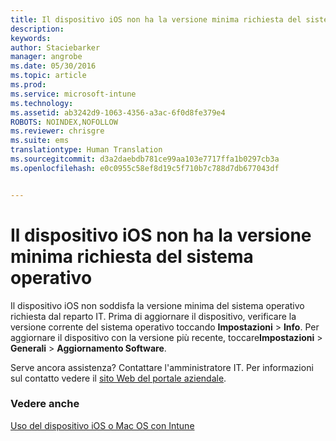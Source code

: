 ```yaml
---
title: Il dispositivo iOS non ha la versione minima richiesta del sistema operativo | Microsoft Intune
description: 
keywords: 
author: Staciebarker
manager: angrobe
ms.date: 05/30/2016
ms.topic: article
ms.prod: 
ms.service: microsoft-intune
ms.technology: 
ms.assetid: ab3242d9-1063-4356-a3ac-6f0d8fe379e4
ROBOTS: NOINDEX,NOFOLLOW
ms.reviewer: chrisgre
ms.suite: ems
translationtype: Human Translation
ms.sourcegitcommit: d3a2daebdb781ce99aa103e7717ffa1b0297cb3a
ms.openlocfilehash: e0c0955c58ef8d19c5f710b7c788d7db677043df


---
```



# Il dispositivo iOS non ha la versione minima richiesta del sistema operativo

Il dispositivo iOS non soddisfa la versione minima del sistema operativo richiesta dal reparto IT.  Prima di aggiornare il dispositivo, verificare la versione corrente del sistema operativo toccando **Impostazioni** &gt; **Info**. Per aggiornare il dispositivo con la versione più recente, toccare**Impostazioni** &gt; **Generali** &gt; **Aggiornamento Software**.

Serve ancora assistenza? Contattare l'amministratore IT. Per informazioni sul contatto vedere il [sito Web del portale aziendale](http://portal.manage.microsoft.com).

### Vedere anche
[Uso del dispositivo iOS o Mac OS con Intune](using-your-ios-or-mac-os-x-device-with-intune.md)



<!--HONumber=Aug16_HO4-->


